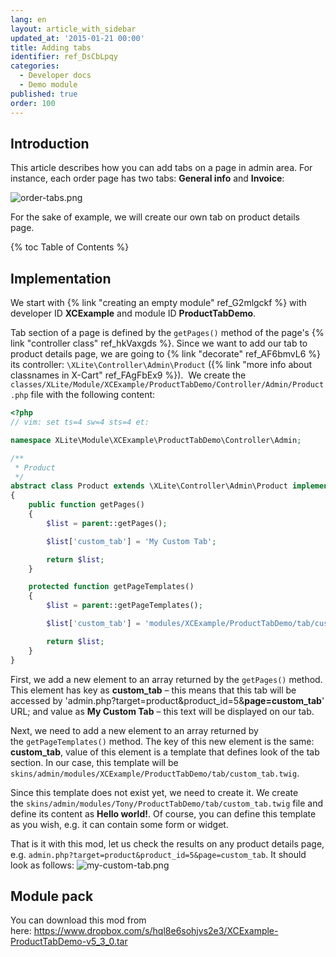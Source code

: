 ```yaml
---
lang: en
layout: article_with_sidebar
updated_at: '2015-01-21 00:00'
title: Adding tabs
identifier: ref_DsCbLpqy
categories:
  - Developer docs
  - Demo module
published: true
order: 100
---
```

## Introduction

This article describes how you can add tabs on a page in admin area. For instance, each order page has two tabs: **General info** and **Invoice**: 

![order-tabs.png]({{site.baseurl}}/attachments/ref_DsCbLpqy/order-tabs.png)

For the sake of example, we will create our own tab on product details page.

{% toc Table of Contents %}

## Implementation

We start with {% link "creating an empty module" ref_G2mlgckf %} with developer ID **XCExample** and module ID **ProductTabDemo**.

Tab section of a page is defined by the `getPages()` method of the page's {% link "controller class" ref_hkVaxgds %}. Since we want to add our tab to product details page, we are going to {% link "decorate" ref_AF6bmvL6 %} its controller: `\XLite\Controller\Admin\Product` ({% link "more info about classnames in X-Cart" ref_FAgFbEx9 %}).  We create the `classes/XLite/Module/XCExample/ProductTabDemo/Controller/Admin/Product.php` file with the following content: 

```php
<?php
// vim: set ts=4 sw=4 sts=4 et:

namespace XLite\Module\XCExample\ProductTabDemo\Controller\Admin;

/**
 * Product
 */
abstract class Product extends \XLite\Controller\Admin\Product implements \XLite\Base\IDecorator
{
    public function getPages()
    {
        $list = parent::getPages();

        $list['custom_tab'] = 'My Custom Tab';

        return $list;
    }

    protected function getPageTemplates()
    {
        $list = parent::getPageTemplates();

        $list['custom_tab'] = 'modules/XCExample/ProductTabDemo/tab/custom_tab.twig';

        return $list;
    }
}
```

First, we add a new element to an array returned by the `getPages()` method. This element has key as **custom_tab** – this means that this tab will be accessed by
'admin.php?target=product&product_id=5&**page=custom_tab**' URL; and value as **My Custom Tab** – this text will be displayed on our tab.

Next, we need to add a new element to an array returned by the `getPageTemplates()` method. The key of this new element is the same: **custom_tab**, value of this element is a template that defines look of the tab section. In our case, this template will be `skins/admin/modules/XCExample/ProductTabDemo/tab/custom_tab.twig`.

Since this template does not exist yet, we need to create it. We create the `skins/admin/modules/Tony/ProductTabDemo/tab/custom_tab.twig` file and define its content as **Hello world!**. Of course, you can define this template as you wish, e.g. it can contain some form or widget.

That is it with this mod, let us check the results on any product details page, e.g. `admin.php?target=product&product_id=5&page=custom_tab`. It should look as follows:
![my-custom-tab.png]({{site.baseurl}}/attachments/ref_DsCbLpqy/my-custom-tab.png)

## Module pack

You can download this mod from here: <https://www.dropbox.com/s/hql8e6sohjvs2e3/XCExample-ProductTabDemo-v5_3_0.tar>